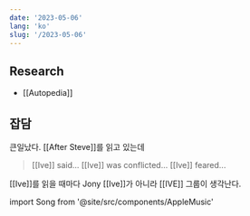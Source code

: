 ```yaml
---
date: '2023-05-06'
lang: 'ko'
slug: '/2023-05-06'
---
```


## Research

- [[Autopedia]]

## 잡담

큰일났다.
[[After Steve]]를 읽고 있는데

> [[Ive]] said... [[Ive]] was conflicted... [[Ive]] feared...

[[Ive]]를 읽을 때마다 Jony [[Ive]]가 아니라 [[IVE]] 그룹이 생각난다.

import Song from '@site/src/components/AppleMusic'

<Song url="https://embed.music.apple.com/us/album/i-am/1680047093?i=1680047366&amp;app=music&amp;itsct=music_box_player&amp;itscg=30200&amp;ls=1&amp;theme=auto"/>
